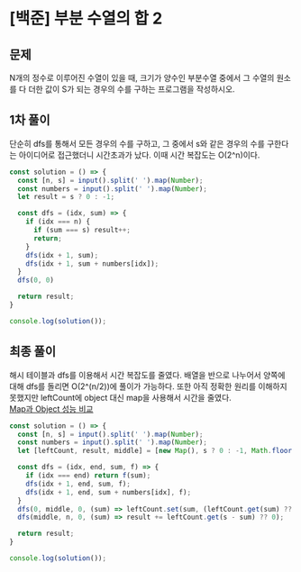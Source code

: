 # [백준] 부분 수열의 합 2

## 문제

N개의 정수로 이루어진 수열이 있을 때, 크기가 양수인 부분수열 중에서 그 수열의 원소를 다 더한 값이 S가 되는 경우의 수를 구하는 프로그램을 작성하시오.

## 1차 풀이

단순히 dfs를 통해서 모든 경우의 수를 구하고, 그 중에서 s와 같은 경우의 수를 구한다는 아이디어로 접근했더니 시간초과가 났다.
이때 시간 복잡도는 O(2^n)이다.

```js
const solution = () => {
  const [n, s] = input().split(' ').map(Number);
  const numbers = input().split(' ').map(Number);
  let result = s ? 0 : -1;

  const dfs = (idx, sum) => {
    if (idx === n) {
      if (sum === s) result++;
      return;
    }
    dfs(idx + 1, sum);
    dfs(idx + 1, sum + numbers[idx]);
  }
  dfs(0, 0)

  return result;
}

console.log(solution());
```

## 최종 풀이

해시 테이블과 dfs를 이용해서 시간 복잡도를 줄였다.
배열을 반으로 나누어서 양쪽에 대해 dfs를 돌리면 O(2^(n/2))에 풀이가 가능하다. 
또한 아직 정확한 원리를 이해하지 못했지만 leftCount에 object 대신 map을 사용해서 시간을 줄였다.  
[Map과 Object 성능 비교](https://tutorial.eyehunts.com/js/javascript-map-vs-object-performance/)

```js
const solution = () => {
  const [n, s] = input().split(' ').map(Number);
  const numbers = input().split(' ').map(Number);
  let [leftCount, result, middle] = [new Map(), s ? 0 : -1, Math.floor(n / 2)]

  const dfs = (idx, end, sum, f) => {
    if (idx === end) return f(sum);
    dfs(idx + 1, end, sum, f);
    dfs(idx + 1, end, sum + numbers[idx], f);
  }
  dfs(0, middle, 0, (sum) => leftCount.set(sum, (leftCount.get(sum) ?? 0) + 1));
  dfs(middle, n, 0, (sum) => result += leftCount.get(s - sum) ?? 0);

  return result;
}

console.log(solution());
```

